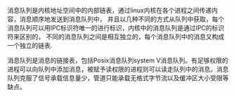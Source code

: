 消息队列是内核地址空间中的内部链表，通过linux内核在各个进程之间传递内容，消息顺序地发送到消息队列中，
并且以几种不同的方式从队列中获取，每个消息队列可以用IPC标识符唯一的进行标识，内核中的消息队列是通过IPC的标识符来区别的，
不同的消息队列之间是相互独立的，每个消息队列中的消息又构成一个独立的链表.  

消息队列是消息的链接表，包括Posix消息队列system V消息队列。有足够权限的进程可以向队列中添加消息，被赋予读权限的进程则可以读走队列中的消息。消息队列克服了信号承载信息量少，管道只能承载无格式字节流以及缓冲区大小受限等缺点。
